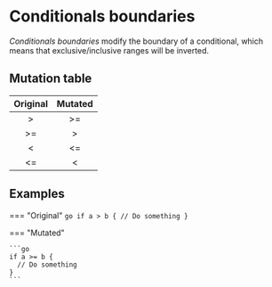 # Conditionals boundaries

_Conditionals boundaries_ modify the boundary of a conditional, which means that exclusive/inclusive ranges will be
inverted.

## Mutation table

|  Original  |  Mutated  |
|:----------:|:---------:|
|     \>     |    \>=    |
|    \>=     |    \>     |
|     <      |    <=     |
|     <=     |     <     |

## Examples

=== "Original"
    ```go
    if a > b {
      // Do something
    }
    ```

=== "Mutated"

    ```go
    if a >= b {
      // Do something
    }
    ```
